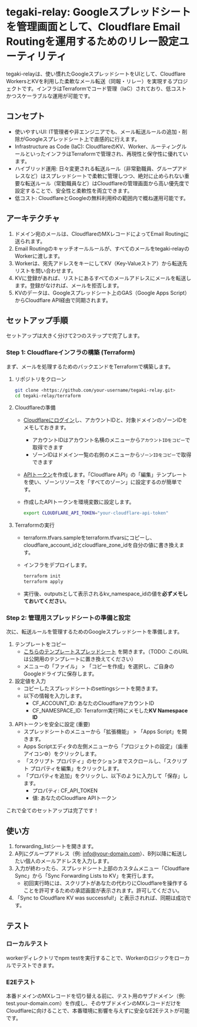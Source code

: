 # tegaki-relay: Googleスプレッドシートを管理画面として、Cloudflare Email Routingを運用するためのリレー設定ユーティリティ

tegaki-relayは、使い慣れたGoogleスプレッドシートをUIとして、Cloudflare WorkersとKVを利用した柔軟なメール転送（同報・リレー）を実現するプロジェクトです。インフラはTerraformでコード管理（IaC）されており、低コストかつスケーラブルな運用が可能です。

## コンセプト

- 使いやすいUI: IT管理者や非エンジニアでも、メール転送ルールの追加・削除がGoogleスプレッドシート上で直感的に行えます。
- Infrastructure as Code (IaC): CloudflareのKV、Worker、ルーティングルールといったインフラはTerraformで管理され、再現性と保守性に優れています。
- ハイブリッド運用: 日々変更される転送ルール（非常勤職員、グループアドレスなど）はスプレッドシートで柔軟に管理しつつ、絶対に止められない重要な転送ルール（常勤職員など）はCloudflareの管理画面から高い優先度で設定することで、安全性と柔軟性を両立できます。
- 低コスト: CloudflareとGoogleの無料利用枠の範囲内で概ね運用可能です。

## アーキテクチャ

1. ドメイン宛のメールは、CloudflareのMXレコードによってEmail Routingに送られます。
1. Email Routingのキャッチオールルールが、すべてのメールをtegaki-relayのWorkerに渡します。
1. Workerは、宛先アドレスをキーにしてKV（Key-Valueストア）から転送先リストを問い合わせます。
1. KVに登録があれば、リストにあるすべてのメールアドレスにメールを転送します。登録がなければ、メールを拒否します。
1. KVのデータは、Googleスプレッドシート上のGAS（Google Apps Script）からCloudflare API経由で同期されます。

## セットアップ手順

セットアップは大きく分けて2つのステップで完了します。

### Step 1: Cloudflareインフラの構築 (Terraform)

まず、メールを処理するためのバックエンドをTerraformで構築します。

1. リポジトリをクローン

   ```sh
   git clone <https://github.com/your-username/tegaki-relay.git>
   cd tegaki-relay/terraform
   ```

2. Cloudflareの準備

   - [Cloudflareにログイン](https://dash.cloudflare.com/?to=/:account/home)し、アカウントIDと、対象ドメインのゾーンIDをメモしておきます。
     - アカウントIDはアカウント名横のメニューから`アカウントIDをコピー`で取得できます
     - ゾーンIDはドメイン一覧の右側のメニューから`ゾーンIDをコピー`で取得できます
   - [APIトークン](https://dash.cloudflare.com/profile/api-tokens)を作成します。「Cloudflare API」の「編集」テンプレートを使い、ゾーンリソースを「すべてのゾーン」に設定するのが簡単です。
   - 作成したAPIトークンを環境変数に設定します。

     ```sh
     export CLOUDFLARE_API_TOKEN="your-cloudflare-api-token"
     ```

3. Terraformの実行

   - terraform.tfvars.sampleをterraform.tfvarsにコピーし、cloudflare_account_idとcloudflare_zone_idを自分の値に書き換えます。
   - インフラをデプロイします。

     ```sh
     terraform init
     terraform apply
     ```

   - 実行後、outputsとして表示されるkv_namespace_idの値を**必ずメモしておいてください**。

### Step 2: 管理用スプレッドシートの準備と設定

次に、転送ルールを管理するためのGoogleスプレッドシートを準備します。

1. テンプレートをコピー
   - [こちらのテンプレートスプレッドシート](https://docs.google.com/spreadsheets/d/your-template-id/edit?usp=sharing) を開きます。（TODO: このURLは公開用のテンプレートに置き換えてください）
   - メニューの「ファイル」 > 「コピーを作成」を選択し、ご自身のGoogleドライブに保存します。
2. 設定値を入力
   - コピーしたスプレッドシートのsettingsシートを開きます。
   - 以下の情報を入力します。
     - CF_ACCOUNT_ID: あなたのCloudflareアカウントID
     - CF_NAMESPACE_ID: Terraform実行時にメモした**KV Namespace ID**
3. APIトークンを安全に設定 (重要)
   - スプレッドシートのメニューから「拡張機能」 > 「Apps Script」を開きます。
   - Apps Scriptエディタの左側メニューから「プロジェクトの設定」（歯車アイコン⚙️）をクリックします。
   - 「スクリプト プロパティ」のセクションまでスクロールし、「スクリプト プロパティを編集」をクリックします。
   - 「プロパティを追加」をクリックし、以下のように入力して「保存」します。
     - プロパティ: CF_API_TOKEN
     - 値: あなたのCloudflare APIトークン

これで全てのセットアップは完了です！

## 使い方

1. forwarding_listシートを開きます。
2. A列にグループアドレス（例: <info@your-domain.com>）、B列以降に転送したい個人のメールアドレスを入力します。
3. 入力が終わったら、スプレッドシート上部のカスタムメニュー「Cloudflare Sync」から「Sync Forwarding Lists to KV」を実行します。
   - 初回実行時には、スクリプトがあなたの代わりにCloudflareを操作することを許可するための承認画面が表示されます。許可してください。
4. 「Sync to Cloudflare KV was successful\!」と表示されれば、同期は成功です。

## テスト

### ローカルテスト

workerディレクトリでnpm testを実行することで、Workerのロジックをローカルでテストできます。

### E2Eテスト

本番ドメインのMXレコードを切り替える前に、テスト用のサブドメイン（例: test.your-domain.com）を作成し、そのサブドメインのMXレコードだけをCloudflareに向けることで、本番環境に影響を与えずに安全なE2Eテストが可能です。
